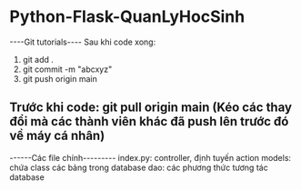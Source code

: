 # Python-Flask-QuanLyHocSinh

----Git tutorials----
Sau khi code xong: 
  1. git add .
  2. git commit -m "abcxyz"
  3. git push origin main

Trước khi code: git pull origin main (Kéo các thay đổi mà các thành viên khác đã push lên trước đó về máy cá nhân) 
-------------------------

------Các file chính---------
index.py: controller, định tuyến action
models: chứa class các bảng trong database
dao: các phương thức tương tác database
